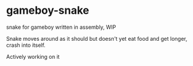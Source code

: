 # gameboy-snake
snake for gameboy written in assembly, WIP

Snake moves around as it should but doesn't yet eat food and get longer, crash into itself.

Actively working on it
